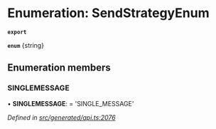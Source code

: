 # Enumeration: SendStrategyEnum

**`export`** 

**`enum`** {string}

## Enumeration members

###  SINGLEMESSAGE

• **SINGLEMESSAGE**: =  <any>'SINGLE_MESSAGE'

*Defined in [src/generated/api.ts:2076](https://github.com/mailslurp/mailslurp-client-ts-js/blob/507ad2d/src/generated/api.ts#L2076)*
